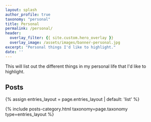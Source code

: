 ```yaml
---
layout: splash
author_profile: true
taxonomy: "personal"
title: Personal
permalink: /personal/
header:
  overlay_filter: {{ site.custom.hero_overlay }}
  overlay_image: /assets/images/banner-personal.jpg
excerpt: "Personal things I'd like to highlight."
date: ''
---
```


This will list out the different things in my personal life that I'd like to highlight.

## Posts

{% assign entries_layout = page.entries_layout | default: 'list' %}
<div class="entries-{{ entries_layout }}">
  {% include posts-category.html taxonomy=page.taxonomy type=entries_layout %}
</div>